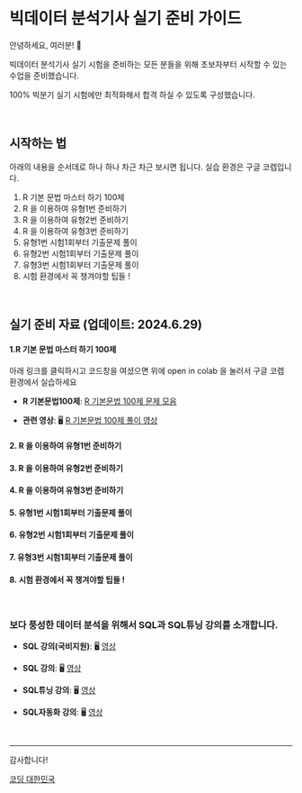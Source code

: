# 빅데이터 분석기사 실기 준비 가이드

안녕하세요, 여러분! 🌟

빅데이터 분석기사 실기 시험을 준비하는 모든 분들을 위해 초보자부터 시작할 수 있는 수업을 준비했습니다.

100% 빅분기 실기 시험에만 최적화해서 합격 하실 수 있도록 구성했습니다.

&nbsp;

## 시작하는 법

아래의 내용을 순서데로 하나 하나 차근 차근 보시면 됩니다.
실습 환경은 구글 코렙입니다. 

 1. R 기본 문법 마스터 하기 100제
 2. R 을 이용하여 유형1번 준비하기 
 3. R 을 이용하여 유형2번 준비하기
 4. R 을 이용하여 유형3번 준비하기
 5. 유형1번 시험1회부터 기출문제 풀이
 6. 유형2번 시험1회부터 기출문제 풀이
 7. 유형3번 시험1회부터 기출문제 풀이
 8. 시험 환경에서 꼭 챙겨야할 팁들 !


&nbsp;

## 실기 준비 자료 (업데이트: 2024.6.29)

#### 1.R 기본 문법 마스터 하기 100제

아래 링크를 클릭하시고 코드창을 여셨으면 위에 open in colab 을 눌러서 구글 코렙 환경에서 실습하세요

- **R 기본문법100제**: [R 기본문법 100제 문제 모음](https://github.com/oracleyu01/r_for_bigbungi/blob/main/R_%EA%B8%B0%EB%B3%B8_%EB%AC%B8%EB%B2%95_%EB%A7%88%EC%8A%A4%ED%84%B0_%ED%95%98%EA%B8%B0_100%EC%A0%9C.ipynb)

- **관련 영상**: 🖥️ [R 기본문법 100제 풀이 영상]()

 #### 2. R 을 이용하여 유형1번 준비하기 
 #### 3. R 을 이용하여 유형2번 준비하기
 #### 4. R 을 이용하여 유형3번 준비하기
 #### 5. 유형1번 시험1회부터 기출문제 풀이
 #### 6. 유형2번 시험1회부터 기출문제 풀이
 #### 7. 유형3번 시험1회부터 기출문제 풀이
 #### 8. 시험 환경에서 꼭 챙겨야할 팁들 !

&nbsp;




### 보다 풍성한 데이터 분석을 위해서 SQL과 SQL튜닝 강의를 소개합니다.


- **SQL 강의(국비지원)**:  🖥️ [영상](https://www.e-itwill.com/course/course_view.jsp?id=121&ch=course&cid=&s_style=gallery&scid=&s_field=&s_keyword=)  

- **SQL 강의**:  🖥️ [영상](https://easyupclass.e-itwill.com/course/course_view.jsp?id=22&cid=123&ch=course)  

- **SQL튜닝 강의**:  🖥️ [영상](https://easyupclass.e-itwill.com/course/course_view.jsp?id=69&cid=155)

- **SQL자동화 강의**:  🖥️ [영상](https://easyupclass.e-itwill.com/course/course_view.jsp?id=447&cid=28)  

&nbsp;


---

감사합니다!

[코딩 대한민국](https://codingkorea.example.com)
